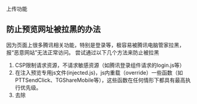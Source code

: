 上传功能

## 防止预览网址被拉黑的办法
因为页面上很多腾讯相关功能，特别是登录等，极容易被腾讯电脑管家拉黑，报“恶意网站”无法正常访问。
尝试通过以下几个方法来防止被拉黑
1. CSP限制请求资源，不请求敏感资源（如腾讯登录组件请求的login.js等）
2. 在<head>注入预览专用js文件(injected.js)，js内重载（override）一些函数（如 PTTSendClick、TGShareMobile等），这些函数在任何情形下都具有最高执行优先级。
3. 去除 <title> 内腾讯官方网站等字眼

### CSP规则
BLOCK https://ossweb-img.qq.com/images/js/milo_bundle/biz/login.js
BLOCK https://game.gtimg.cn/images/js/eas/eas.js

## git
服务器每日定时任务
每日0点清空git，包含历史记录。（历史记录过多，会导致pages部署很慢）

### CSP参考资料
http://www.ruanyifeng.com/blog/2016/09/csp.html